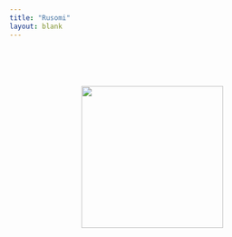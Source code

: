 ```yaml
---
title: "Rusomi"
layout: blank
---
```


<div align="center">
  <br/>
  <br/>
  <br/>
  <br/>
  <a href="https://www.dps.ai/rusomi-web-app/">
    <img src="./../../../assets/images/rusomi-logo.png" height="250" width="250"/>
  </a>
</div>
